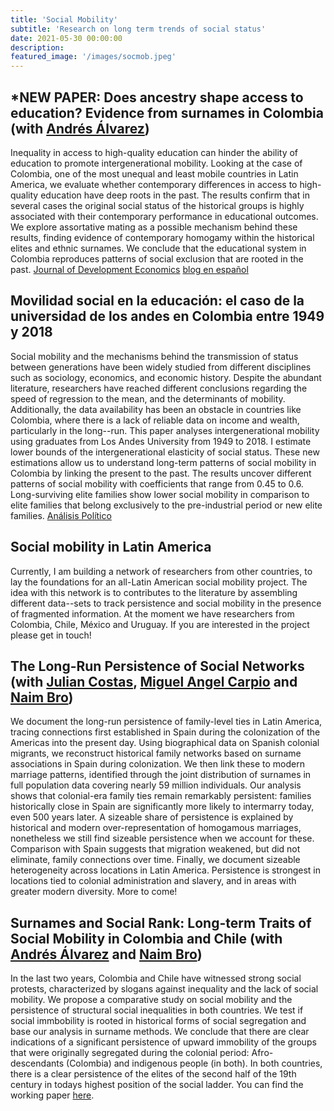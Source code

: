 ```yaml
---
title: 'Social Mobility'
subtitle: 'Research on long term trends of social status'
date: 2021-05-30 00:00:00
description: 
featured_image: '/images/socmob.jpeg'
---
```


## *NEW PAPER: Does ancestry shape access to education? Evidence from surnames in Colombia (with [Andrés Álvarez](https://economia.uniandes.edu.co/alvarez)) 
Inequality in access to high-quality education can hinder the ability of education to promote intergenerational mobility. Looking at the case of Colombia, one of the most unequal and least mobile countries in Latin America, we evaluate whether contemporary differences in access to high-quality education have deep roots in the past. The results confirm that in several cases the original social status of the historical groups is highly associated with their contemporary performance in educational outcomes. We explore assortative mating as a possible mechanism behind these results, finding evidence of contemporary homogamy within the historical elites and ethnic surnames. We conclude that the educational system in Colombia reproduces patterns of social exclusion that are rooted in the past. [Journal of Development Economics](https://doi.org/10.1016/j.jdeveco.2025.103626) [blog en español](https://www.banrep.gov.co/es/blog/persistencia-desigualdad-educacion-colombia-analisis-historico)

## Movilidad social en la educación: el caso de la universidad de los andes en Colombia entre 1949 y 2018
Social mobility and the mechanisms behind the transmission of status between generations have been widely studied from different disciplines such as sociology, economics, and economic history. Despite the abundant literature, researchers have reached different conclusions regarding the speed of regression to the mean, and the determinants of mobility. Additionally, the data availability has been an obstacle in countries like Colombia, where there is a lack of reliable data on income and wealth, particularly in the long--run. This paper analyses intergenerational mobility using graduates from Los Andes University from 1949 to 2018. I estimate lower bounds of the intergenerational elasticity of social status. These new estimations allow us to understand long-term patterns of social mobility in Colombia by linking the present to the past. The results uncover different patterns of social mobility with coefficients that range from 0.45 to 0.6. Long-surviving elite families show lower social mobility in comparison to elite families that belong exclusively to the pre-industrial period or new elite families. [Análisis Político](https://revistas.unal.edu.co/index.php/anpol/article/view/112539)


## Social mobility in Latin America
Currently, I am building a network of researchers from other countries, to lay the foundations for an all-Latin American social mobility project. The idea with this network is to contributes to the literature by assembling different data--sets to track persistence and social mobility in the presence of fragmented information. At the moment we have researchers from Colombia, Chile, México and Uruguay. If you are interested in the project please get in touch!

## The Long-Run Persistence of Social Networks (with [Julian Costas](https://sites.google.com/view/jcostas/home), [Miguel Angel Carpio](https://sites.google.com/view/miguel-angel-carpio) and [Naim Bro](https://naimbro.github.io/))
We document the long-run persistence of family-level ties in Latin America, tracing connections first established in Spain during the colonization of the Americas into the present day. Using biographical data on Spanish colonial migrants, we reconstruct historical family networks based on surname associations in Spain during colonization. We then link these to modern marriage patterns, identified through the joint distribution of surnames in full population data covering nearly 59 million individuals. Our analysis shows that colonial-era family ties remain remarkably persistent: families historically close in Spain are significantly more likely to intermarry today, even 500 years later. A sizeable share of persistence is explained by historical and modern over-representation of homogamous marriages, nonetheless we still find sizeable persistence when we account for these. Comparison with Spain suggests that migration weakened, but did not eliminate, family connections over time. Finally, we document sizeable heterogeneity across locations in Latin America. Persistence is strongest in locations tied to colonial administration and slavery, and in areas with greater modern diversity. More to come!

## Surnames and Social Rank: Long-term Traits of Social Mobility in Colombia and Chile (with [Andrés Álvarez](https://economia.uniandes.edu.co/alvarez) and [Naim Bro](https://naimbro.github.io/))
In the last two years, Colombia and Chile have witnessed strong social protests, characterized by slogans against inequality and the lack of social mobility. We propose a comparative study on social mobility and the persistence of structural social inequalities in both countries. We test if social immbobility is rooted in historical forms of social segregation and base our analysis in surname methods. We conclude that there are clear indications of a significant persistence of upward immobility of the groups that were originally segregated during the colonial period: Afro-descendants (Colombia) and indigenous people (in both). In both countries, there is a clear persistence of the elites of the second half of the 19th century in todays highest position of the social ladder. You can find the working paper [here](https://scioteca.caf.com/handle/123456789/1848).
